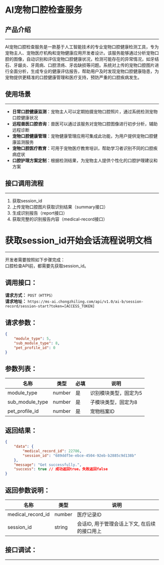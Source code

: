 # AI宠物口腔检查服务

## 产品介绍
---
AI宠物口腔检查服务是一款基于人工智能技术的专业宠物口腔健康检测工具，专为宠物主人、宠物医疗机构和宠物健康应用开发者设计。该服务能够通过分析宠物口腔的图像，自动识别和评估宠物口腔健康状况，检测可能存在的异常情况，如牙结石、牙龈炎、牙周病、口腔溃疡、牙齿缺损等问题。系统对上传的宠物口腔图片进行全面分析，生成专业的健康评估报告，帮助用户及时发现宠物口腔健康隐患，为宠物提供更精准的口腔健康管理和医疗支持，预防严重的口腔疾病发生。

## 使用场景
---
- **日常口腔健康监测**：宠物主人可以定期拍摄宠物口腔照片，通过系统检测宠物口腔健康状况
- **远程兽医口腔咨询**：兽医可以通过该服务对宠物口腔图像进行初步分析，辅助远程诊断
- **宠物口腔健康管理**：宠物健康管理应用可集成此功能，为用户提供宠物口腔健康监测服务
- **宠物口腔医疗教育**：可用于宠物医疗教育培训，帮助学习者识别不同的口腔疾病症状
- **口腔护理方案定制**：根据检测结果，为宠物主人提供个性化的口腔护理建议和方案

## 接口调用流程
---
1. 获取session_id
2. 上传宠物口腔图片获取识别结果（summary接口）
3. 生成识别报告（report接口）
4. 获取完整的识别报告内容（medical-record接口）

# 获取session_id开始会话流程说明文档

---
开发者需要按照如下步骤完成：
<br/>
口腔检查API前，都需要先获取session_id。

## 调用接口：
**请求方式：** `POST（HTTPS）`  
**请求地址：** `https://ms-ai.chongzhiling.com/api/v1.0/ai-b/session-record/session-start?token=[ACCESS_TOKEN]`

## 请求参数：
```json
{
    "module_type": 5, 
    "sub_module_type": 8, 
    "pet_profile_id": 0
}
```


## 参数列表：

| 名称            | 类型   | 必填 | 说明                  |
| --------------- | ------ | ---- | --------------------- |
| module_type     | number | 是   | 识别模块类型，固定为5 |
| sub_module_type | number | 是   | 子模块类型，固定为8   |
| pet_profile_id  | number | 是   | 宠物档案ID            |

## 返回结果：
```json
{
    "data": {
        "medical_record_id": 22786,
        "session_id": "689ddf5e-ebce-4504-92eb-b2885c9d138b"
    },
    "message": "Get successfully.",
    "success": true // 成功返回true，失败返回false
}
```

## 返回参数说明：
| 名称              | 类型   | 说明                                         |
| ----------------- | ------ | -------------------------------------------- |
| medical_record_id | number | 医疗记录ID                                   |
| session_id        | string | 会话ID, 用于管理会话上下文, 在后续的接口用上 |

## 接口调试：
---
<script setup>
import SwaggerUI from '../../../src/components/SwaggerUI.vue'
</script>

<ClientOnly>
  <SwaggerUI 
    tag="session"
    type="post"
    path="/session-record/session-start" 
  />
</ClientOnly>